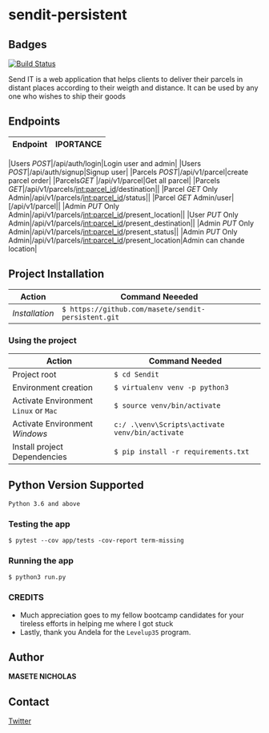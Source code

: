 # sendit-persistent

## Badges
[![Build Status](https://travis-ci.org/masete/sendit-persistent.svg?branch=feature)](https://travis-ci.org/masete/sendit-persistent)



Send IT is a web application that helps clients to deliver their parcels in distant places according to their weigth and distance. It can be used by any one who wishes to ship their goods
##  Endpoints
|Endpoint|IPORTANCE|
|:---:|:---|

|Users *POST*|/api/auth/login|Login user and admin|
|Users *POST*|/api/auth/signup|Signup user|
|Parcels *POST*|/api/v1/parcel|create parcel order|
|Parcels*GET* |/api/v1/parcel|Get all parcel|
|Parcels *GET*|/api/v1/parcels/<int:parcel_id>/destination||
|Parcel *GET* Only Admin|/api/v1/parcels/<int:parcel_id>/status||
|Parcel *GET* Admin/user|[/api/v1/parcel||
|Admin *PUT* Only Admin|/api/v1/parcels/<int:parcel_id>/present_location||
|User *PUT* Only Admin|/api/v1/parcels/<int:parcel_id>/present_destination||
|Admin *PUT* Only Admin|/api/v1/parcels/<int:parcel_id>/present_status||
|Admin *PUT* Only Admin|/api/v1/parcels/<int:parcel_id>/present_location|Admin can chande location|


## Project Installation
|Action|Command Neeeded|
|---|---|
|*Installation*|`$ https://github.com/masete/sendit-persistent.git`|

### Using the project
|Action|Command Needed|
|---|---|
|Project root| `$ cd Sendit `|
|Environment creation|`$ virtualenv venv -p python3`|
|Activate Environment `Linux` or `Mac` |`$ source venv/bin/activate`|
|Activate Environment *Windows*|`c:/ .\venv\Scripts\activate venv/bin/activate`|
|Install project Dependencies|`$ pip install -r requirements.txt`|

## Python Version Supported
`Python 3.6 and above`

### Testing the app
`$ pytest --cov app/tests -cov-report term-missing`

### Running the app

`$ python3 run.py`



### CREDITS
- Much appreciation goes to my fellow bootcamp candidates for your tireless efforts in helping me where I got stuck
- Lastly, thank you Andela for  the `Levelup35` program.
## Author
__MASETE NICHOLAS__
## Contact
[Twitter](https://twitter.com/masete)

